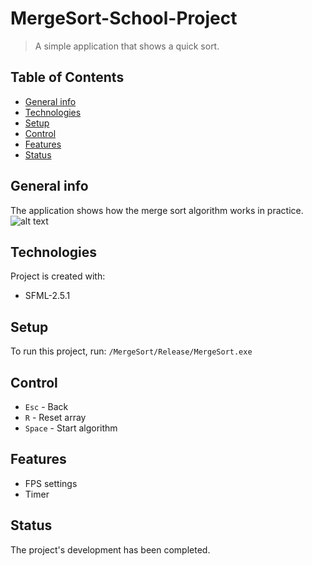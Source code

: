 # MergeSort-School-Project
>A simple application that shows a quick sort.

## Table of Contents
* [General info](#general-info)
* [Technologies](#technologies)
* [Setup](#setup)
* [Control](#control)
* [Features](#features)
* [Status](#status)

## General info
The application shows how the merge sort algorithm works in practice.
![alt text](https://github.com/Miklakapi/MergeSort-School-Project/blob/master/merge_sort.png)

## Technologies
Project is created with:

* SFML-2.5.1

## Setup
To run this project, run:
```/MergeSort/Release/MergeSort.exe```

## Control
- `Esc` - Back
- `R` - Reset array
- `Space` - Start algorithm

## Features
* FPS settings
* Timer

## Status
The project's development has been completed.
